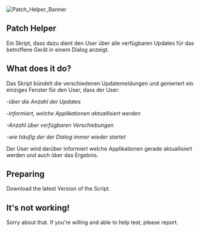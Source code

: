 
![Patch_Helper_Banner](https://github.com/avogel-mac/Patch-Helper/assets/55537498/a72f4d0d-95a6-4906-b8fa-1dac0bd6ef39)


## Patch Helper
Ein Skript, dass dazu dient den User über alle verfügbaren Updates für das betroffene Gerät in einem Dialog anzeigt. 

## What does it do?
Das Skript bündelt die verschiedenen Updatemeldungen und genieriert ein einziges Fenster für den User, dass der User:

_-über die Anzahl der Updates_

_-informiert, welche Applikationen aktuallisiert werden_

_-Anzahl über verfügbaren Verschiebungen_

_-wie häufig der der Dialog immer wieder startet_




Der User wird darüber informiert welche Applikationen gerade aktuallisiert werden und auch über das Ergebnis. 




## Preparing
Download the latest Version of the Script.



## It's not working!
Sorry about that. If you're willing and able to help test, please report.
